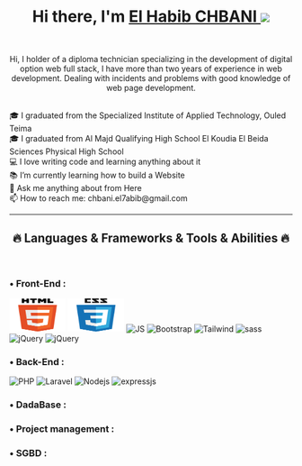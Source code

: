 <h1 align="center">Hi there, I'm <a href="https://linktr.ee/chbani.elbabib" target="_blank">El Habib CHBANI </a> <img
src="https://github.com/blackcater/blackcater/raw/main/images/Hi.gif" height="32" /></h1>
<br>
<p align="center">
Hi, I holder of a diploma technician specializing in the development of digital option web full stack, I have more than two years of experience in web development. Dealing with incidents and problems with good knowledge of web page development.
</p>
<br>
🎓 I graduated from the Specialized Institute of Applied Technology, Ouled Teima
<br>
🎓 I graduated from Al Majd Qualifying High School El Koudia El Beida Sciences Physical  High School 
<br>
💻 I love writing code and learning anything about it
<br>
📚 I’m currently learning how to build a Website
<br>
💬 Ask me anything about from Here
<br>
📫 How to reach me: chbani.el7abib@gmail.com
<hr>
<h2 align="center">🔥 Languages & Frameworks & Tools & Abilities 🔥</h2>
<br>
<h3> • Front-End :</h3>
<p align="left">
<img src="https://raw.githubusercontent.com/devicons/devicon/master/icons/html5/html5-original-wordmark.svg" alt="html5" width="100" height="60"/>
<img src="https://raw.githubusercontent.com/devicons/devicon/master/icons/css3/css3-original-wordmark.svg" alt="css3" width="100" 
height="60"/>
<img src="https://logos-world.net/wp-content/uploads/2023/02/JavaScript-Logo-500x281.png" alt="JS" width="100" height="60"/>
<img src="https://miro.medium.com/v2/resize:fit:370/format:webp/1*Bl1TaCZ_WlgYmAZMBmaCVw.png" alt="Bootstrap" width="90" height="50"/>
<img src="https://mistral.cssninja.io/img/logos/tailwindcss.svg" alt="Tailwind" width="100" height="60"/>
<img src="https://camo.githubusercontent.com/6f4d1d6d07d88966968247c0a88ebf418732b7ddb49ff7d67404bf1a20ebbc8e/68747470733a2f2f776f726c64766563746f726c6f676f2e636f6d2f6c6f676f732f736173732d312e737667" alt="sass" width="100" height="50"/>
<img src="https://www.pngitem.com/pimgs/m/295-2954190_jquery-hd-png-download.png" alt="jQuery" width="100" height="60"/>
<img src="https://fingers-site-production.s3.eu-central-1.amazonaws.com/uploads/images/zyjFHAn4EW5IegJDRxXNyy09flfzc8MpJz5FGfQo.webp" alt="jQuery" width="80" height="60"/>
</p>
<h3> • Back-End :</h3>
<p align="left">
<img src="https://logowik.com/content/uploads/images/php.jpg" alt="PHP" width="100" height="60"/>
<img src="https://logowiki.net/uploads/logo/l/laravel-2.svg" alt="Laravel" width="100" height="60"/>
<img src="https://www.vectorlogo.zone/logos/nodejs/nodejs-ar21.svg" alt="Nodejs" width="100" height="60"/>
<img src="https://d1jnx9ba8s6j9r.cloudfront.net/blog/wp-content/uploads/2019/07/express-logo-397x180.png" alt="expressjs" width="100" height="60"/>
</p>
<h3> • DadaBase  :</h3>
<h3> • Project management :</h3>
<h3> • SGBD  :</h3>

